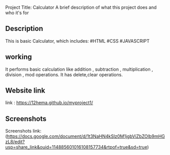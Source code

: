 Project Title: Calculator
A brief description of what this project does and who it's for

## Description
This is basic Calculator, which includes: #HTML #CSS #JAVASCRIPT

## working
It performs basic calculation like addition , subtraction ,
multiplication , division , mod operations. It has delete,clear operations.

## Website link

link : https://12hema.github.io/myproject1/

## Screenshots
Screenshots link: (https://docs.google.com/document/d/1t3NaHN4kSlz0M1jgbViZbZOlb9mHGzL8/edit?usp=share_link&ouid=114885601016108157734&rtpof=true&sd=true)
